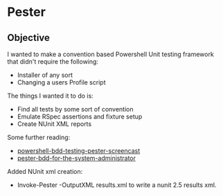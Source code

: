 Pester
======

Objective
---------

I wanted to make a convention based Powershell Unit testing framework that didn't require the following:

* Installer of any sort
* Changing a users Profile script

The things I wanted it to do is:

* Find all tests by some sort of convention
* Emulate RSpec assertions and fixture setup
* Create NUnit XML reports

Some further reading:

* [powershell-bdd-testing-pester-screencast](http://scottmuc.com/blog/development/powershell-bdd-testing-pester-screencast/)
* [pester-bdd-for-the-system-administrator](http://scottmuc.com/blog/development/pester-bdd-for-the-system-administrator/)

Added NUnit xml creation:
* Invoke-Pester -OutputXML results.xml to write a nunit 2.5 results xml.